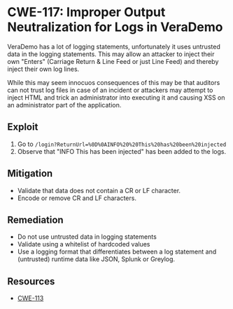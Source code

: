 CWE-117: Improper Output Neutralization for Logs in VeraDemo
============================================================

VeraDemo has a lot of logging statements, unfortunately it uses untrusted data
in the logging statements. This may allow an attacker to inject their own
"Enters" (Carriage Return & Line Feed or just Line Feed) and thereby inject
their own log lines.

While this may seem innocuos consequences of this may be that auditors can not
trust log files in case of an incident or attackers may attempt to inject
HTML and trick an administrator into executing it and causing XSS on
an administrator part of the application.


Exploit
-------
1. Go to `/login?ReturnUrl=%0D%0AINFO%20%20This%20has%20been%20injected`
2. Observe that "INFO  This has been injected" has been added to the logs.

Mitigation
----------
* Validate that data does not contain a CR or LF character.
* Encode or remove CR and LF characters.

Remediation
-----------
* Do not use untrusted data in logging statements
* Validate using a whitelist of hardcoded values
* Use a logging format that differentiates between a log statement and 
  (untrusted) runtime data like JSON, Splunk or Greylog.

Resources
---------
* [CWE-113](https://cwe.mitre.org/data/definitions/113.html)
